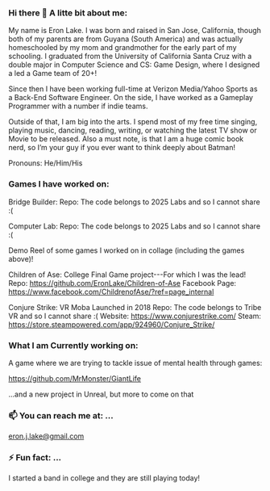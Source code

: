### Hi there 👋 A litte bit about me:

My name is Eron Lake. I was born and raised in  San Jose, California, though both of my parents are from Guyana (South America) and was actually homeschooled by my mom and grandmother for the early part of my schooling. I graduated from the University of California Santa Cruz with a double major in Computer Science and CS: Game Design, where I designed a led a Game team of 20+! 

Since then I have been working full-time at Verizon Media/Yahoo Sports as a Back-End Software Engineer. On the side, I have worked as a Gameplay Programmer with a number if indie teams.

Outside of that, I am big into the arts. I spend most of my free time singing, playing music, dancing, reading, writing, or watching the latest TV show or Movie to be released. Also a must note, is that I am a huge comic book nerd, so I’m your guy if you ever want to think deeply about Batman!  

Pronouns: He/Him/His

### Games I have worked on:

Bridge Builder: 
Repo: The code belongs to 2025 Labs and so I cannot share :( 

Computer Lab: 
Repo: The code belongs to 2025 Labs and so I cannot share  :( 

Demo Reel of some games I worked on in collage (including the games above)! 

Children of Ase: College Final Game project---For which I was the lead!
Repo: https://github.com/EronLake/Children-of-Ase
Facebook Page: https://www.facebook.com/ChildrenofAse/?ref=page_internal

Conjure Strike: VR Moba Launched in 2018
Repo: The code belongs to Tribe VR and so I cannot share :( 
Website: https://www.conjurestrike.com/
Steam: https://store.steampowered.com/app/924960/Conjure_Strike/


### What I am Currently working on: 

A game where we are trying to tackle issue of mental health through games:

https://github.com/MrMonster/GiantLife


...and a new project in Unreal, but more to come on that 



### 📫 You can reach me at: ...

eron.j.lake@gmail.com


### ⚡ Fun fact: ...

I started a band in college and they are still playing today! 
